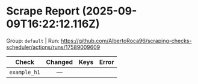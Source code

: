 # Scrape Report (2025-09-09T16:22:12.116Z)

Group: `default`  |  Run: https://github.com/AlbertoRoca96/scraping-checks-scheduler/actions/runs/17589009609

| Check | Changed | Keys | Error |
|---|:---:|:--|:--|
| `example_h1` | — |  |  |
